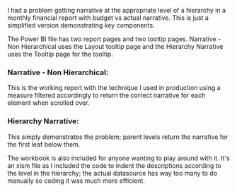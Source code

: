 I had a problem getting narrative at the appropriate level of a hierarchy in a monthly financial report with budget vs actual narrative. This is just a simplified version demonstrating key components. 

The Power BI file has two report pages and two tooltip pages. Narrative - Non Hierarchical uses the Layout tooltip page and the Hierarchy Narrative uses the Tooltip page for the tooltip. 

### Narrative - Non Hierarchical: 
This is the working report with the technique I used in production using a measure filtered accordingly to return the correct narrative for each element when scrolled over.

### Hierarchy Narrative:
This simply demonstrates the problem; parent levels return the narrative for the first leaf below them.

The workbook is also included for anyone wanting to play around with it. It's an xlsm file as I included the code to indent the descriptions according to the level in the hierarchy; the actual datasource has way too many to do manually so coding it was much more efficient.
